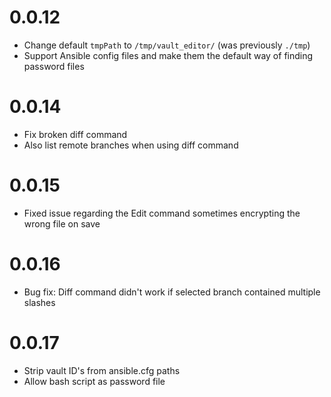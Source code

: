 # 0.0.12

- Change default `tmpPath` to `/tmp/vault_editor/` (was previously `./tmp`)
- Support Ansible config files and make them the default way of finding password files

# 0.0.14

- Fix broken diff command
- Also list remote branches when using diff command

# 0.0.15

- Fixed issue regarding the Edit command sometimes encrypting the wrong file on save

# 0.0.16

- Bug fix: Diff command didn't work if selected branch contained multiple slashes

# 0.0.17

- Strip vault ID's from ansible.cfg paths
- Allow bash script as password file
